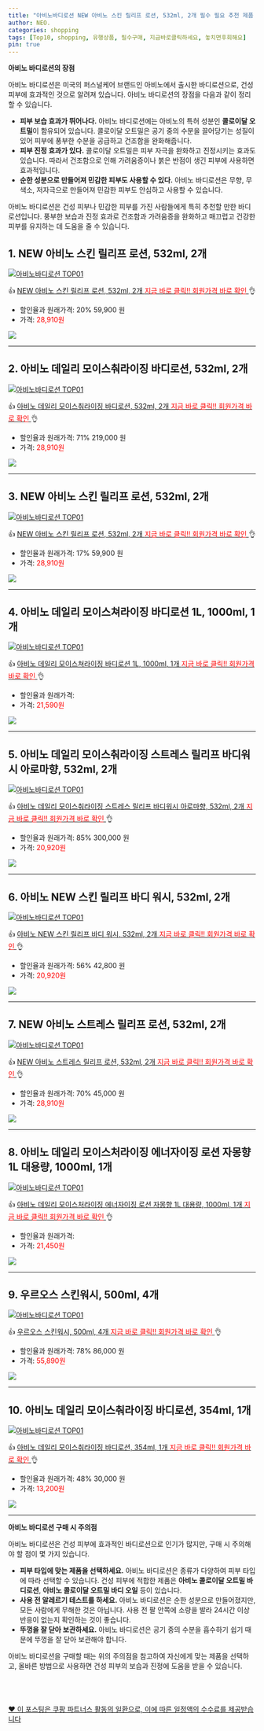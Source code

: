 ```yaml
---
title: "아비노바디로션 NEW 아비노 스킨 릴리프 로션, 532ml, 2개 필수 필요 추천 제품 비교 최저 가격 비교 장점 구매 후기 구매평"
author: NEO.
categories: shopping
tags: [Top10, shopping, 유행상품, 필수구매, 지금바로클릭하세요, 놓치면후회해요]
pin: true
---
```

**아비노 바디로션의 장점**

아비노 바디로션은 미국의 퍼스널케어 브랜드인 아비노에서 출시한 바디로션으로, 건성 피부에 효과적인 것으로 알려져 있습니다. 아비노 바디로션의 장점을 다음과 같이 정리할 수 있습니다.

* **피부 보습 효과가 뛰어나다.** 아비노 바디로션에는 아비노의 특허 성분인 **콜로이달 오트밀**이 함유되어 있습니다. 콜로이달 오트밀은 공기 중의 수분을 끌어당기는 성질이 있어 피부에 풍부한 수분을 공급하고 건조함을 완화해줍니다.
* **피부 진정 효과가 있다.** 콜로이달 오트밀은 피부 자극을 완화하고 진정시키는 효과도 있습니다. 따라서 건조함으로 인해 가려움증이나 붉은 반점이 생긴 피부에 사용하면 효과적입니다.
* **순한 성분으로 만들어져 민감한 피부도 사용할 수 있다.** 아비노 바디로션은 무향, 무색소, 저자극으로 만들어져 민감한 피부도 안심하고 사용할 수 있습니다.

아비노 바디로션은 건성 피부나 민감한 피부를 가진 사람들에게 특히 추천할 만한 바디로션입니다. 풍부한 보습과 진정 효과로 건조함과 가려움증을 완화하고 매끄럽고 건강한 피부를 유지하는 데 도움을 줄 수 있습니다.

   

## 1. NEW 아비노 스킨 릴리프 로션, 532ml, 2개

[![아비노바디로션 TOP01](https://thumbnail7.coupangcdn.com/thumbnails/remote/490x490ex/image/vendor_inventory/62e3/fb024bb618f185e39f71fbadd2416707aaec57ad630fc974902419fb1a71.jpg)](https://link.coupang.com/re/AFFSDP?lptag=AF3617701&subid=GithubCoopas&pageKey=6718785388&traceid=V0-153&itemId=18037434272&vendorItemId=87286833691)


👍 [NEW 아비노 스킨 릴리프 로션, 532ml, 2개 <font color=red> 지금 바로 클릭!! 회원가격 바로 확인 </font> ](https://link.coupang.com/re/AFFSDP?lptag=AF3617701&subid=GithubCoopas&pageKey=6718785388&traceid=V0-153&itemId=18037434272&vendorItemId=87286833691) 👌 


- 할인율과 원래가격: 20%  59,900   원
- 가격: <span style='color:red'>28,910원</span>

[![](/discount_price.png)](https://link.coupang.com/re/AFFSDP?lptag=AF3617701&subid=GithubCoopas&pageKey=6718785388&traceid=V0-153&itemId=18037434272&vendorItemId=87286833691)

---


   

## 2. 아비노 데일리 모이스춰라이징 바디로션, 532ml, 2개

[![아비노바디로션 TOP01](https://thumbnail9.coupangcdn.com/thumbnails/remote/490x490ex/image/vendor_inventory/49be/0f0d8b8d814cbd731493b0e676c25c64a6c071d7219c63892db982e34ecd.jpg)](https://link.coupang.com/re/AFFSDP?lptag=AF3617701&subid=GithubCoopas&pageKey=104071&traceid=V0-153&itemId=19848691197&vendorItemId=87091682529)


👍 [아비노 데일리 모이스춰라이징 바디로션, 532ml, 2개 <font color=red> 지금 바로 클릭!! 회원가격 바로 확인 </font> ](https://link.coupang.com/re/AFFSDP?lptag=AF3617701&subid=GithubCoopas&pageKey=104071&traceid=V0-153&itemId=19848691197&vendorItemId=87091682529) 👌 


- 할인율과 원래가격: 71%  219,000   원
- 가격: <span style='color:red'>28,910원</span>

[![](/discount_price.png)](https://link.coupang.com/re/AFFSDP?lptag=AF3617701&subid=GithubCoopas&pageKey=104071&traceid=V0-153&itemId=19848691197&vendorItemId=87091682529)

---


   

## 3. NEW 아비노 스킨 릴리프 로션, 532ml, 2개

[![아비노바디로션 TOP01](https://thumbnail7.coupangcdn.com/thumbnails/remote/490x490ex/image/vendor_inventory/62e3/fb024bb618f185e39f71fbadd2416707aaec57ad630fc974902419fb1a71.jpg)](https://link.coupang.com/re/AFFSDP?lptag=AF3617701&subid=GithubCoopas&pageKey=6718785388&traceid=V0-153&itemId=18037434272&vendorItemId=87286833691)


👍 [NEW 아비노 스킨 릴리프 로션, 532ml, 2개 <font color=red> 지금 바로 클릭!! 회원가격 바로 확인 </font> ](https://link.coupang.com/re/AFFSDP?lptag=AF3617701&subid=GithubCoopas&pageKey=6718785388&traceid=V0-153&itemId=18037434272&vendorItemId=87286833691) 👌 


- 할인율과 원래가격: 17%  59,900   원
- 가격: <span style='color:red'>28,910원</span>

[![](/discount_price.png)](https://link.coupang.com/re/AFFSDP?lptag=AF3617701&subid=GithubCoopas&pageKey=6718785388&traceid=V0-153&itemId=18037434272&vendorItemId=87286833691)

---


   

## 4. 아비노 데일리 모이스쳐라이징 바디로션 1L, 1000ml, 1개

[![아비노바디로션 TOP01](https://thumbnail9.coupangcdn.com/thumbnails/remote/490x490ex/image/vendor_inventory/ced2/f6c09d12e45c842b7f46576eb9cec98eb50cf735a0534147c0fca39f3344.jpg)](https://link.coupang.com/re/AFFSDP?lptag=AF3617701&subid=GithubCoopas&pageKey=104071&traceid=V0-153&itemId=9372575596&vendorItemId=87953453881)


👍 [아비노 데일리 모이스쳐라이징 바디로션 1L, 1000ml, 1개 <font color=red> 지금 바로 클릭!! 회원가격 바로 확인 </font> ](https://link.coupang.com/re/AFFSDP?lptag=AF3617701&subid=GithubCoopas&pageKey=104071&traceid=V0-153&itemId=9372575596&vendorItemId=87953453881) 👌 


- 할인율과 원래가격: 
- 가격: <span style='color:red'>21,590원</span>

[![](/discount_price.png)](https://link.coupang.com/re/AFFSDP?lptag=AF3617701&subid=GithubCoopas&pageKey=104071&traceid=V0-153&itemId=9372575596&vendorItemId=87953453881)

---


   

## 5. 아비노 데일리 모이스춰라이징 스트레스 릴리프 바디워시 아로마향, 532ml, 2개

[![아비노바디로션 TOP01](https://thumbnail10.coupangcdn.com/thumbnails/remote/490x490ex/image/vendor_inventory/bc74/b584cb99a43415934a518b10455df26176e6376525062174bfbf98dd5a5f.jpg)](https://link.coupang.com/re/AFFSDP?lptag=AF3617701&subid=GithubCoopas&pageKey=6612298160&traceid=V0-153&itemId=88689092&vendorItemId=86351646812)


👍 [아비노 데일리 모이스춰라이징 스트레스 릴리프 바디워시 아로마향, 532ml, 2개 <font color=red> 지금 바로 클릭!! 회원가격 바로 확인 </font> ](https://link.coupang.com/re/AFFSDP?lptag=AF3617701&subid=GithubCoopas&pageKey=6612298160&traceid=V0-153&itemId=88689092&vendorItemId=86351646812) 👌 


- 할인율과 원래가격: 85%  300,000   원
- 가격: <span style='color:red'>20,920원</span>

[![](/discount_price.png)](https://link.coupang.com/re/AFFSDP?lptag=AF3617701&subid=GithubCoopas&pageKey=6612298160&traceid=V0-153&itemId=88689092&vendorItemId=86351646812)

---


   

## 6. 아비노 NEW 스킨 릴리프 바디 워시, 532ml, 2개

[![아비노바디로션 TOP01](https://thumbnail8.coupangcdn.com/thumbnails/remote/490x490ex/image/vendor_inventory/29c9/b6c45e63f72f9bd16416702426f7a26a1c371ffe4efc59c8d3dcfe8b16b9.jpg)](https://link.coupang.com/re/AFFSDP?lptag=AF3617701&subid=GithubCoopas&pageKey=6885444072&traceid=V0-153&itemId=18626873759&vendorItemId=86351624890)


👍 [아비노 NEW 스킨 릴리프 바디 워시, 532ml, 2개 <font color=red> 지금 바로 클릭!! 회원가격 바로 확인 </font> ](https://link.coupang.com/re/AFFSDP?lptag=AF3617701&subid=GithubCoopas&pageKey=6885444072&traceid=V0-153&itemId=18626873759&vendorItemId=86351624890) 👌 


- 할인율과 원래가격: 56%  42,800   원
- 가격: <span style='color:red'>20,920원</span>

[![](/discount_price.png)](https://link.coupang.com/re/AFFSDP?lptag=AF3617701&subid=GithubCoopas&pageKey=6885444072&traceid=V0-153&itemId=18626873759&vendorItemId=86351624890)

---


   

## 7. NEW 아비노 스트레스 릴리프 로션, 532ml, 2개

[![아비노바디로션 TOP01](https://thumbnail7.coupangcdn.com/thumbnails/remote/490x490ex/image/vendor_inventory/260c/8a378df44b868b39830f794a2b622d56a488ccb7b9ba392faf0e7afbd021.jpg)](https://link.coupang.com/re/AFFSDP?lptag=AF3617701&subid=GithubCoopas&pageKey=6885339024&traceid=V0-153&itemId=16513132917&vendorItemId=86622898651)


👍 [NEW 아비노 스트레스 릴리프 로션, 532ml, 2개 <font color=red> 지금 바로 클릭!! 회원가격 바로 확인 </font> ](https://link.coupang.com/re/AFFSDP?lptag=AF3617701&subid=GithubCoopas&pageKey=6885339024&traceid=V0-153&itemId=16513132917&vendorItemId=86622898651) 👌 


- 할인율과 원래가격: 70%  45,000   원
- 가격: <span style='color:red'>28,910원</span>

[![](/discount_price.png)](https://link.coupang.com/re/AFFSDP?lptag=AF3617701&subid=GithubCoopas&pageKey=6885339024&traceid=V0-153&itemId=16513132917&vendorItemId=86622898651)

---


   

## 8. 아비노 데일리 모이스처라이징 에너자이징 로션 자몽향 1L 대용량, 1000ml, 1개

[![아비노바디로션 TOP01](https://thumbnail10.coupangcdn.com/thumbnails/remote/490x490ex/image/vendor_inventory/a6f2/3cfca61a75f32b9f44f92649c108b3a4b275e4bbd1b3c8676da0567a3988.jpg)](https://link.coupang.com/re/AFFSDP?lptag=AF3617701&subid=GithubCoopas&pageKey=6718780003&traceid=V0-153&itemId=6702609631&vendorItemId=87996262125)


👍 [아비노 데일리 모이스처라이징 에너자이징 로션 자몽향 1L 대용량, 1000ml, 1개 <font color=red> 지금 바로 클릭!! 회원가격 바로 확인 </font> ](https://link.coupang.com/re/AFFSDP?lptag=AF3617701&subid=GithubCoopas&pageKey=6718780003&traceid=V0-153&itemId=6702609631&vendorItemId=87996262125) 👌 


- 할인율과 원래가격: 
- 가격: <span style='color:red'>21,450원</span>

[![](/discount_price.png)](https://link.coupang.com/re/AFFSDP?lptag=AF3617701&subid=GithubCoopas&pageKey=6718780003&traceid=V0-153&itemId=6702609631&vendorItemId=87996262125)

---


   

## 9. 우르오스 스킨워시, 500ml, 4개

[![아비노바디로션 TOP01](https://thumbnail6.coupangcdn.com/thumbnails/remote/490x490ex/image/vendor_inventory/8063/2480d06c372d3be27c0f6ad51a3cb9ff0a2f7bd645d573f3601c87e9bb85.jpg)](https://link.coupang.com/re/AFFSDP?lptag=AF3617701&subid=GithubCoopas&pageKey=6353876203&traceid=V0-153&itemId=17776054625&vendorItemId=75797109314)


👍 [우르오스 스킨워시, 500ml, 4개 <font color=red> 지금 바로 클릭!! 회원가격 바로 확인 </font> ](https://link.coupang.com/re/AFFSDP?lptag=AF3617701&subid=GithubCoopas&pageKey=6353876203&traceid=V0-153&itemId=17776054625&vendorItemId=75797109314) 👌 


- 할인율과 원래가격: 78%  86,000   원
- 가격: <span style='color:red'>55,890원</span>

[![](/discount_price.png)](https://link.coupang.com/re/AFFSDP?lptag=AF3617701&subid=GithubCoopas&pageKey=6353876203&traceid=V0-153&itemId=17776054625&vendorItemId=75797109314)

---


   

## 10. 아비노 데일리 모이스춰라이징 바디로션, 354ml, 1개

[![아비노바디로션 TOP01](https://thumbnail8.coupangcdn.com/thumbnails/remote/490x490ex/image/vendor_inventory/f2df/9a808017550e6beb7364ad682fca8c5e9252f01b4f2c6437f40cd72543d2.jpg)](https://link.coupang.com/re/AFFSDP?lptag=AF3617701&subid=GithubCoopas&pageKey=104071&traceid=V0-153&itemId=201748&vendorItemId=84662550518)


👍 [아비노 데일리 모이스춰라이징 바디로션, 354ml, 1개 <font color=red> 지금 바로 클릭!! 회원가격 바로 확인 </font> ](https://link.coupang.com/re/AFFSDP?lptag=AF3617701&subid=GithubCoopas&pageKey=104071&traceid=V0-153&itemId=201748&vendorItemId=84662550518) 👌 


- 할인율과 원래가격: 48%  30,000   원
- 가격: <span style='color:red'>13,200원</span>

[![](/discount_price.png)](https://link.coupang.com/re/AFFSDP?lptag=AF3617701&subid=GithubCoopas&pageKey=104071&traceid=V0-153&itemId=201748&vendorItemId=84662550518)

---
**아비노 바디로션 구매 시 주의점**

아비노 바디로션은 건성 피부에 효과적인 바디로션으로 인기가 많지만, 구매 시 주의해야 할 점이 몇 가지 있습니다.

* **피부 타입에 맞는 제품을 선택하세요.** 아비노 바디로션은 종류가 다양하여 피부 타입에 따라 선택할 수 있습니다. 건성 피부에 적합한 제품은 **아비노 콜로이달 오트밀 바디로션**, **아비노 콜로이달 오트밀 바디 오일** 등이 있습니다.
* **사용 전 알레르기 테스트를 하세요.** 아비노 바디로션은 순한 성분으로 만들어졌지만, 모든 사람에게 무해한 것은 아닙니다. 사용 전 팔 안쪽에 소량을 발라 24시간 이상 반응이 없는지 확인하는 것이 좋습니다.
* **뚜껑을 잘 닫아 보관하세요.** 아비노 바디로션은 공기 중의 수분을 흡수하기 쉽기 때문에 뚜껑을 잘 닫아 보관해야 합니다.

아비노 바디로션을 구매할 때는 위의 주의점을 참고하여 자신에게 맞는 제품을 선택하고, 올바른 방법으로 사용하면 건성 피부의 보습과 진정에 도움을 받을 수 있습니다.<br><br><br><br><br> [ ❤  이 포스팅은 쿠팡 파트너스 활동의 일환으로, 이에 따른 일정액의 수수료를 제공받습니다](https://link.coupang.com/a/bcEFyh)
